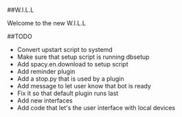 ##W.I.L.L

Welcome to the new W.I.L.L

##TODO
- Convert upstart script to systemd
- Make sure that setup script is running dbsetup
- Add spacy.en.download to setup script
- Add reminder plugin
- Add a stop.py that is used by a plugin
- Add message to let user know that bot is ready
- Fix it so that default plugin runs last
- Add new interfaces
- Add code that let's the user interface with local devices